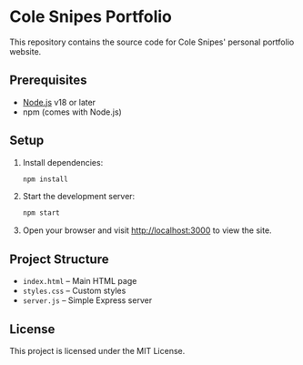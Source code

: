 # Cole Snipes Portfolio

This repository contains the source code for Cole Snipes' personal portfolio website.

## Prerequisites
- [Node.js](https://nodejs.org/) v18 or later
- npm (comes with Node.js)

## Setup
1. Install dependencies:
   ```bash
   npm install
   ```
2. Start the development server:
   ```bash
   npm start
   ```
3. Open your browser and visit [http://localhost:3000](http://localhost:3000) to view the site.

## Project Structure
- `index.html` – Main HTML page
- `styles.css` – Custom styles
- `server.js` – Simple Express server

## License
This project is licensed under the MIT License.
